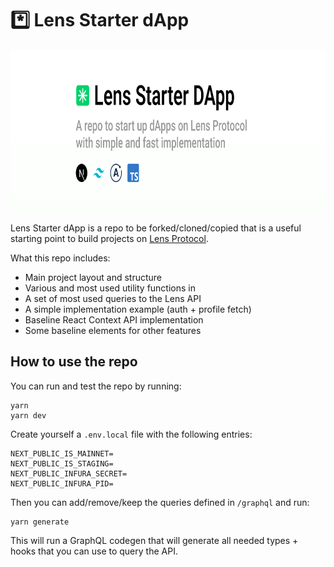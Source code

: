 # \*️⃣ Lens Starter dApp

<img src="./public/hero.png" alt="Hero" style="height: 260px;" />

<br/>

Lens Starter dApp is a repo to be forked/cloned/copied that is a useful starting point to build projects on [Lens Protocol](https://https://docs.lens.xyz/).

What this repo includes:

- Main project layout and structure
- Various and most used utility functions in
- A set of most used queries to the Lens API
- A simple implementation example (auth + profile fetch)
- Baseline React Context API implementation
- Some baseline elements for other features

## How to use the repo

You can run and test the repo by running:

```
yarn
yarn dev
```

Create yourself a `.env.local` file with the following entries:

```
NEXT_PUBLIC_IS_MAINNET=
NEXT_PUBLIC_IS_STAGING=
NEXT_PUBLIC_INFURA_SECRET=
NEXT_PUBLIC_INFURA_PID=
```

Then you can add/remove/keep the queries defined in `/graphql` and run:

```
yarn generate
```

This will run a GraphQL codegen that will generate all needed types + hooks that you can use to query the API.
